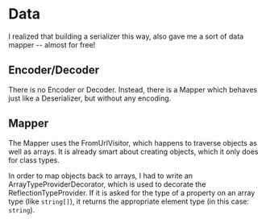 Data
====

I realized that building a serializer this way, also gave me a sort of data mapper -- almost for free!

Encoder/Decoder
---------------

There is no Encoder or Decoder. Instead, there is a Mapper which behaves just like a Deserializer, but without any
encoding.

Mapper
------

The Mapper uses the FromUrlVisitor, which happens to traverse objects as well as arrays. It is already smart about
creating objects, which it only does for class types.

In order to map objects back to arrays, I had to write an ArrayTypeProviderDecorator, which is used to decorate the
ReflectionTypeProvider. If it is asked for the type of a property on an array type (like `string[]`), it returns the
appropriate element type (in this case: `string`).
